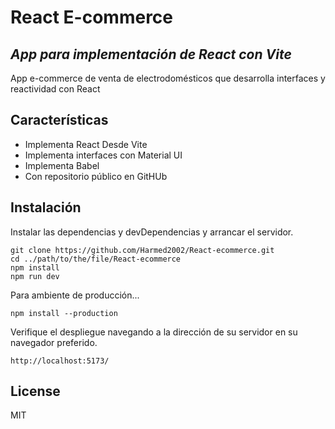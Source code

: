 # React E-commerce
## _App para implementación de React con Vite_

App e-commerce de venta de electrodomésticos que desarrolla interfaces y reactividad con React

## Características

- Implementa React Desde Vite
- Implementa interfaces con Material UI
- Implementa Babel
- Con repositorio público en GitHUb

## Instalación

Instalar las dependencias y devDependencias y arrancar el servidor.

```
git clone https://github.com/Harmed2002/React-ecommerce.git
cd ../path/to/the/file/React-ecommerce
npm install
npm run dev
```

Para ambiente de producción...

```
npm install --production
```

Verifique el despliegue navegando a la dirección de su servidor en
su navegador preferido.

```
http://localhost:5173/
```

## License

MIT
